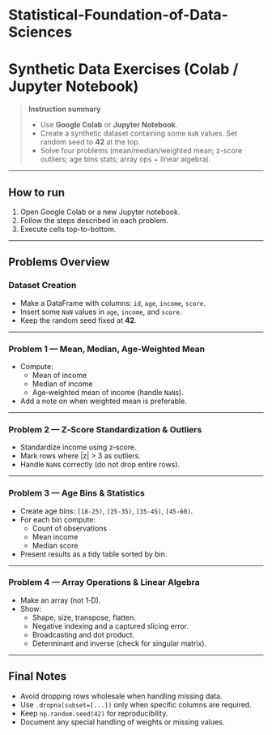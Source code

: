 # Statistical-Foundation-of-Data-Sciences


# Synthetic Data Exercises (Colab / Jupyter Notebook)


> **Instruction summary**
>
> - Use **Google Colab** or **Jupyter Notebook**.
> - Create a synthetic dataset containing some `NaN` values. Set random seed to **42** at the top.
> - Solve four problems (mean/median/weighted mean; z-score outliers; age bins stats; array ops + linear algebra).

---

## How to run

1. Open Google Colab or a new Jupyter notebook.
2. Follow the steps described in each problem.
3. Execute cells top-to-bottom.

---

## Problems Overview

### Dataset Creation
- Make a DataFrame with columns: `id`, `age`, `income`, `score`.
- Insert some `NaN` values in `age`, `income`, and `score`.
- Keep the random seed fixed at **42**.

---

### Problem 1 — Mean, Median, Age‑Weighted Mean
- Compute:
  - Mean of income
  - Median of income
  - Age‑weighted mean of income (handle `NaN`s).
- Add a note on when weighted mean is preferable.

---

### Problem 2 — Z‑Score Standardization & Outliers
- Standardize income using z‑score.
- Mark rows where |z| > 3 as outliers.
- Handle `NaN`s correctly (do not drop entire rows).

---

### Problem 3 — Age Bins & Statistics
- Create age bins: `[18‑25)`, `[25‑35)`, `[35‑45)`, `[45‑60)`.
- For each bin compute:
  - Count of observations
  - Mean income
  - Median score
- Present results as a tidy table sorted by bin.

---

### Problem 4 — Array Operations & Linear Algebra
- Make an array (not 1‑D).
- Show:
  - Shape, size, transpose, flatten.
  - Negative indexing and a captured slicing error.
  - Broadcasting and dot product.
  - Determinant and inverse (check for singular matrix).

---

## Final Notes
- Avoid dropping rows wholesale when handling missing data.
- Use `.dropna(subset=[...])` only when specific columns are required.
- Keep `np.random.seed(42)` for reproducibility.
- Document any special handling of weights or missing values.
